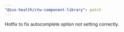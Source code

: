 ```yaml
---
"@zus-health/ctw-component-library": patch
---
```


Hotfix to fix autocomplete option not setting correctly.
